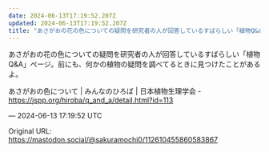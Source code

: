 ```yaml
---
date: 2024-06-13T17:19:52.207Z
updated: 2024-06-13T17:19:52.207Z
title: "あさがおの花の色についての疑問を研究者の人が回答しているすばらしい「植物Q&am[...]"
---
```


<p>あさがおの花の色についての疑問を研究者の人が回答しているすばらしい「植物Q&amp;A」ページ。前にも、何かの植物の疑問を調べてるときに見つけたことがあるよ。</p><p>あさがおの色について | みんなのひろば | 日本植物生理学会 - <a href="https://jspp.org/hiroba/q_and_a/detail.html?id=113" target="_blank" rel="nofollow noopener" translate="no"><span class="invisible">https://</span><span class="ellipsis">jspp.org/hiroba/q_and_a/detail</span><span class="invisible">.html?id=113</span></a></p>

&mdash; 2024-06-13 17:19:52 UTC

Original URL: https://mastodon.social/@sakuramochi0/112610455860583867
